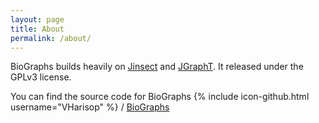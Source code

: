 ```yaml
---
layout: page
title: About
permalink: /about/
---
```

BioGraphs builds heavily on [Jinsect][jinsect] and [JGraphT][jgrapht]. It released under the GPLv3 license.

You can find the source code for BioGraphs
{% include icon-github.html username="VHarisop" %} /
[BioGraphs](https://github.com/VHarisop/BioGraphs)

[jinsect]: https://github.com/VHarisop/JInsect
[jgrapht]: https://github.com/jgrapht/jgrapht
